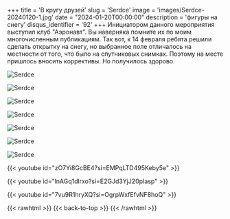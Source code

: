 +++
title = 'В кругу друзей'
slug = 'Serdce'
image = 'images/Serdce-20240120-1.jpg'
date = "2024-01-20T00:00:00"
description = 'фигуры на снегу'
disqus_identifier = '92'
+++
Инициатором данного мероприятия выступил клуб "Аэронавт". Вы наверняка помните их по моим многочисленным публикациям. Так вот, к 14 февраля ребята решили сделать открытку на снегу, но выбранное поле отличалось на местности от того, что было на спутниковых снимках. Поэтому на месте пришлось вносить коррективы. Но получилось здорово.

![Serdce](/images/Serdce-20240120-2.jpg)

![Serdce](/images/Serdce-20240120-3.jpg)

![Serdce](/images/Serdce-20240120-4.jpg)

![Serdce](/images/Serdce-20240120-5.jpg)

![Serdce](/images/Serdce-20240120-6.jpg)

![Serdce](/images/Serdce-20240120-7.jpg)

![Serdce](/images/Serdce-20240120-8.jpg)

{{< youtube id="zO7Yi8GcBE4?si=EMPqLTD495Keby5e" >}}

{{< youtube id="lnAGq1dlrxo?si=E2GJd3YjJ20pIasp" >}}

{{< youtube id="7vu9R1hryXQ?si=OgrpWxfEfvNF8hoQ" >}}

{{< rawhtml >}}
{{< back-to-top >}}
{{< /rawhtml >}}